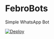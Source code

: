 # FebroBots

Simple WhatsApp Bot

[![Deploy](https://www.herokucdn.com/deploy/button.svg)](https://heroku.com/deploy?template=https://github.com/febrian625/Obot)
